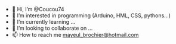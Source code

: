 - 👋 Hi, I’m @Coucou74
- 👀 I’m interested in programming (Arduino, HML, CSS, pythons...)
- 🌱 I’m currently learning ...
- 💞️ I’m looking to collaborate on ...
- 📫 How to reach me mayeul_brochier@hotmail.com

<!---
Coucou74/Coucou74 is a ✨ special ✨ repository because its `README.md` (this file) appears on your GitHub profile.
You can click the Preview link to take a look at your changes.
--->

